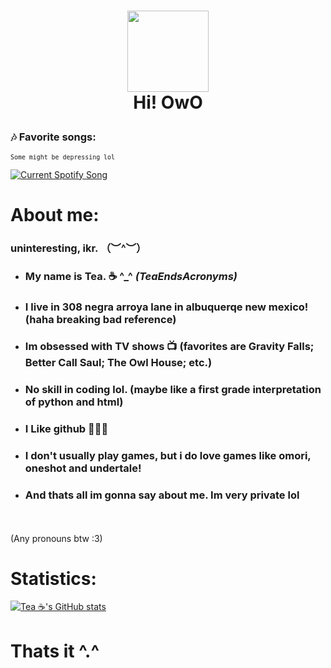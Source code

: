 
#   <p align=center> <img src="https://user-images.githubusercontent.com/123305689/235322275-f86348d6-0fe6-4322-8ec1-4ca78f352f33.gif" width="130"> <br> Hi! OwO </center>


### 🎶 Favorite songs: 
<sup>`Some might be depressing lol`</sup>


<a href="https://github.com/tthn0/Spotify-Readme">
  <img src="https://teasspotifyreadme.vercel.app/api?scan=true&rainbow=true&theme=dark" alt="Current Spotify Song">
</a>

# About me:

### uninteresting, ikr. （︶^︶）

- <h3>My name is Tea. ☕ ^_^ <i>(TeaEndsAcronyms)</i> </h3>

- <h3>I live in 308 negra arroya lane in albuquerqe new mexico! (haha breaking bad reference)</h3>

- <h3>Im obsessed with TV shows 📺 (favorites are Gravity Falls; Better Call Saul; The Owl House; etc.)</h3>

- <h3>No skill in coding lol. (maybe like a first grade interpretation of python and html)</h3>

- <h3>I Like github 🤯🤯🤯</h3>

- <h3>I don't usually play games, but i do love games like omori, oneshot and undertale!</h3>

- <h3><strong>And thats all im gonna say about me. Im very private lol</strong></h3>
<br>
</br>(Any pronouns btw :3)




# Statistics:

[![Tea ☕'s GitHub stats](https://github-readme-stats.vercel.app/api?username=TeaEndsAcronyms&show_icons=true&theme=dracula)](https://github.com/anuraghazra/github-readme-stats)



# Thats it ^.^

<!--
**TeaEndsAcronyms/TeaEndsAcronyms** is a ✨ _special_ ✨ repository because its `README.md` (this file) appears on your GitHub profile.


